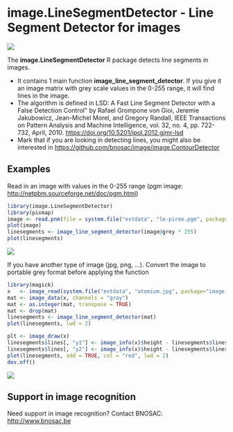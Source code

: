# image.LineSegmentDetector - Line Segment Detector for images 

![](https://raw.githubusercontent.com/bnosac/image/master/image.LineSegmentDetector/inst/extdata/logo-lsd.png?raw=true)

The  **image.LineSegmentDetector** R package detects line segments in images. 

- It contains 1 main function **image_line_segment_detector**. If you give it an image matrix with grey scale values in the 0-255 range, it will find lines in the image.
- The algorithm is defined in LSD: A Fast Line Segment Detector with a False Detection Control" by Rafael Grompone von Gioi, Jeremie Jakubowicz, Jean-Michel Morel, and Gregory Randall, IEEE Transactions on Pattern Analysis and Machine Intelligence, vol. 32, no. 4, pp. 722-732, April, 2010. https://doi.org/10.5201/ipol.2012.gjmr-lsd
- Mark that if you are looking in detecting lines, you might also be interested in https://github.com/bnosac/image/image.ContourDetector

## Examples

Read in an image with values in the 0-255 range (pgm image: http://netpbm.sourceforge.net/doc/pgm.html)

```r
library(image.LineSegmentDetector)
library(pixmap)
image <- read.pnm(file = system.file("extdata", "le-piree.pgm", package="image.LineSegmentDetector"), cellres = 1)
plot(image)
linesegments <- image_line_segment_detector(image@grey * 255)
plot(linesegments)
```
![](https://raw.githubusercontent.com/bnosac/image/master/image.LineSegmentDetector/inst/extdata/lsd-result.png?raw=true)


If you have another type of image (jpg, png, ...). Convert the image to portable grey format before applying the function

```r
library(magick)
x   <- image_read(system.file("extdata", "atomium.jpg", package="image.LineSegmentDetector"))
mat <- image_data(x, channels = "gray")
mat <- as.integer(mat, transpose = TRUE)
mat <- drop(mat)
linesegments <- image_line_segment_detector(mat)
plot(linesegments, lwd = 2)

plt <- image_draw(x)
linesegments$lines[, "y1"] <- image_info(x)$height - linesegments$lines[, "y1"]
linesegments$lines[, "y2"] <- image_info(x)$height - linesegments$lines[, "y2"]
plot(linesegments, add = TRUE, col = "red", lwd = 2)
dev.off()
```

![](https://raw.githubusercontent.com/bnosac/image/master/image.LineSegmentDetector/inst/extdata/lsd-result-atomium.png?raw=true)


## Support in image recognition

Need support in image recognition?
Contact BNOSAC: http://www.bnosac.be

